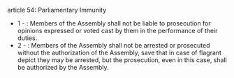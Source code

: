 article 54: Parliamentary Immunity

<ul>
			<li>1 - : Members of the Assembly shall not be liable to prosecution for opinions expressed or voted cast by them in the performance of their duties.<ul>
			</ul></li>			<li>2 - : Members of the Assembly shall not be arrested or prosecuted without the authorization of the Assembly, save that in case of flagrant depict they may be arrested, but the prosecution, even in this case, shall be authorized by the Assembly.<ul>
			</ul></li></ul>